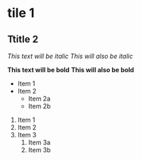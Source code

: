 # tile 1
## Ttitle 2

*This text will be italic*
_This will also be italic_

**This text will be bold**
__This will also be bold__

* Item 1
* Item 2
  * Item 2a
  * Item 2b
  
1. Item 1
1. Item 2
1. Item 3
   1. Item 3a
   1. Item 3b
